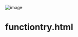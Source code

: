 ![image](https://github.com/kranti-waghmare/functiontry.html/assets/144661883/4a75977d-5698-404f-9ca4-0d3a2d90e73c)
# functiontry.html
